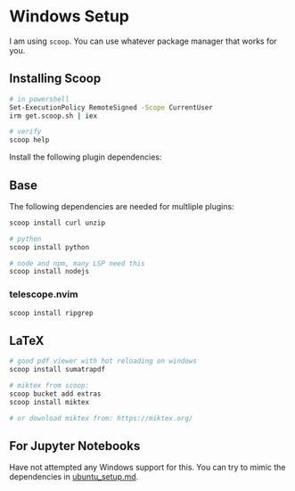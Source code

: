 # Windows Setup
I am using `scoop`. You can use whatever package manager that works for you.

## Installing Scoop
```bash
# in powershell
Set-ExecutionPolicy RemoteSigned -Scope CurrentUser
irm get.scoop.sh | iex

# verify
scoop help
```

Install the following plugin dependencies:

## Base
The following dependencies are needed for multliple plugins:
```bash
scoop install curl unzip

# python
scoop install python

# node and npm, many LSP need this
scoop install nodejs
```

### telescope.nvim
```bash
scoop install ripgrep
```

## LaTeX
```bash
# good pdf viewer with hot reloading on windows
scoop install sumatrapdf

# miktex from scoop:
scoop bucket add extras
scoop install miktex

# or download miktex from: https://miktex.org/
```

## For Jupyter Notebooks
Have not attempted any Windows support for this. You can try to mimic the dependencies in [ubuntu_setup.md](ubuntu_setup.md).
